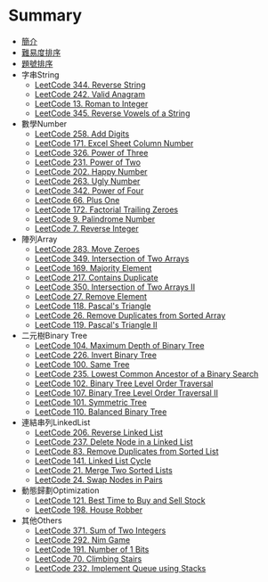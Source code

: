 # Summary

* [簡介](README.md)
* [難易度排序](sortbyacceptance.md)
* [題號排序](sortbynumber.md)
* 字串String
   * [LeetCode 344. Reverse String](questions/344md.md)
   * [LeetCode 242. Valid Anagram](questions/242md.md)
   * [LeetCode 13. Roman to Integer](questions/13md.md)
   * [LeetCode 345. Reverse Vowels of a String](questions/345md.md)
* 數學Number
   * [LeetCode 258. Add Digits](questions/258md.md)
   * [LeetCode 171. Excel Sheet Column Number](questions/171md.md)
   * [LeetCode 326. Power of Three](questions/326md.md)
   * [LeetCode 231. Power of Two](questions/231md.md)
   * [LeetCode 202. Happy Number](questions/202md.md)
   * [LeetCode 263. Ugly Number](questions/263md.md)
   * [LeetCode 342. Power of Four](questions/342md.md)
   * [LeetCode 66. Plus One](questions/66md.md)
   * [LeetCode 172. Factorial Trailing Zeroes](questions/172md.md)
   * [LeetCode 9. Palindrome Number](questions/9md.md)
   * [LeetCode 7. Reverse Integer](questions/7.md)
* 陣列Array
   * [LeetCode 283. Move Zeroes](questions/283md.md)
   * [LeetCode 349. Intersection of Two Arrays](questions/349md.md)
   * [LeetCode 169. Majority Element](questions/169md.md)
   * [LeetCode 217. Contains Duplicate](questions/217md.md)
   * [LeetCode 350. Intersection of Two Arrays II](questions/350md.md)
   * [LeetCode 27. Remove Element](questions/27md.md)
   * [LeetCode 118. Pascal's Triangle](questions/118md.md)
   * [LeetCode 26. Remove Duplicates from Sorted Array](questions/26md.md)
   * [LeetCode 119. Pascal's Triangle II](questions/119md.md)
* 二元樹Binary Tree
   * [LeetCode 104. Maximum Depth of Binary Tree](questions/104md.md)
   * [LeetCode 226. Invert Binary Tree](questions/226md.md)
   * [LeetCode 100. Same Tree](questions/100md.md)
   * [LeetCode 235. Lowest Common Ancestor of a Binary Search](questions/235md.md)
   * [LeetCode 102. Binary Tree Level Order Traversal](questions/102md.md)
   * [LeetCode 107. Binary Tree Level Order Traversal II](questions/107md.md)
   * [LeetCode 101. Symmetric Tree](questions/101md.md)
   * [LeetCode 110. Balanced Binary Tree](questions/110md.md)
* 連結串列LinkedList
   * [LeetCode 206. Reverse Linked List](questions/206md.md)
   * [LeetCode 237. Delete Node in a Linked List](questions/237md.md)
   * [LeetCode 83. Remove Duplicates from Sorted List](questions/83md.md)
   * [LeetCode 141. Linked List Cycle](questions/141md.md)
   * [LeetCode 21. Merge Two Sorted Lists](questions/21md.md)
   * [LeetCode 24. Swap Nodes in Pairs](questions/24md.md)
* 動態歸劃Optimization
   * [LeetCode 121. Best Time to Buy and Sell Stock](questions/121md.md)
   * [LeetCode 198. House Robber](questions/198md.md)
* 其他Others
   * [LeetCode 371. Sum of Two Integers](questions/371md.md)
   * [LeetCode 292. Nim Game](questions/292md.md)
   * [LeetCode 191. Number of 1 Bits](questions/191md.md)
   * [LeetCode 70. Climbing Stairs](questions/70md.md)
   * [LeetCode 232. Implement Queue using Stacks](questions/232md.md)

